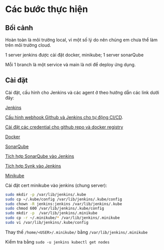 # Các bước thực hiện

## Bối cảnh
Hoàn toàn là môi trường local, vì một số lý do nên chúng em chưa thể làm trên môi trường cloud.

1 server jenkins được cài đặt docker, minikube; 1 server sonarQube

Mỗi 1 branch là một service và main là nơi để deploy ứng dụng. 

## Cài đặt
Cài đặt, cấu hình cho Jenkins và các agent ở theo hướng dẫn các link dưới đây:

[Jenkins](https://www.jenkins.io/doc/book/installing/linux/)


[Cấu hình webhook Github và Jenkins cho tự động CI/CD](https://medium.com/@sangeetv09/how-to-configure-webhook-in-github-and-jenkins-for-automatic-trigger-with-cicd-pipeline-34133e9de0ea). 

[Cài đặt các credential cho github repo và docker registry](https://www.jenkins.io/doc/book/using/using-credentials/)

[Docker](https://docs.docker.com/engine/install/ubuntu/)

[SonarQube](https://gist.github.com/dmancloud/0abf6ad0cb16e1bce2e907f457c8fce9)

[Tích hợp SonarQube vào Jenkins](https://www.geeksforgeeks.org/how-to-integrate-sonarqube-with-jenkins/)

[Tích hợp Synk vào Jenkins](https://docs.snyk.io/scm-ide-and-ci-cd-integrations/snyk-ci-cd-integrations/jenkins-plugin-integration-with-snyk)

[Minikube](https://kubernetes.io/vi/docs/tasks/tools/install-minikube/)

Cài đặt cert minikube vào jenkins (chung server):

```bash
sudo mkdir -p /var/lib/jenkins/.kube
sudo cp ~/.kube/config /var/lib/jenkins/.kube/config
sudo chown -R jenkins:jenkins /var/lib/jenkins/.kube
sudo chmod 600 /var/lib/jenkins/.kube/config
sudo mkdir -p  /var/lib/jenkins/.minikube
sudo cp -r ~/.minikube/* /var/lib/jenkins/.minikube
sudo vi /var/lib/jenkins/.kube/config
```

Thay thế `/home/<USER>/.minikube/` bằng `/var/lib/jenkins/.minikube`

Kiểm tra bằng `sudo -u jenkins kubectl get nodes`
